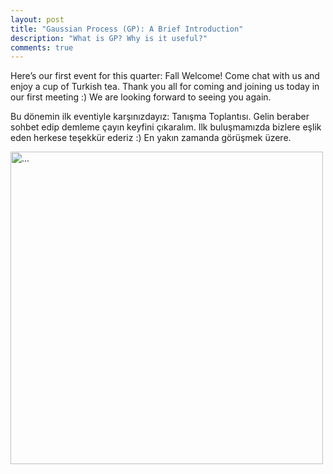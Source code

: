 ```yaml
---
layout: post
title: "Gaussian Process (GP): A Brief Introduction"
description: "What is GP? Why is it useful?"
comments: true
---
```

Here’s our first event for this quarter: Fall Welcome! Come chat with us and enjoy a cup of Turkish tea. Thank you all for coming and joining us today in our first meeting :) We are looking forward to seeing you again.

Bu dönemin ilk eventiyle karşınızdayız: Tanışma Toplantısı. Gelin beraber sohbet edip demleme çayın keyfini çıkaralım. Ilk buluşmamızda bizlere eşlik eden herkese teşekkür ederiz :) En yakın zamanda görüşmek üzere.

<img align="middle" width="500" src="{{ site.url }}/images/tanisma-toplantisi.png" alt="...">
